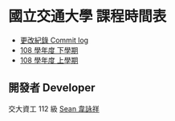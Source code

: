# 國立交通大學 課程時間表

+ [更改紀錄 Commit log](commits)
+ [108 學年度 下學期](pretty-108-2.json)
+ [108 學年度 上學期](pretty-108-1.json)

## 開發者 Developer
交大資工 112 級 [Sean 韋詠祥](https://www.sean.taipei/)
